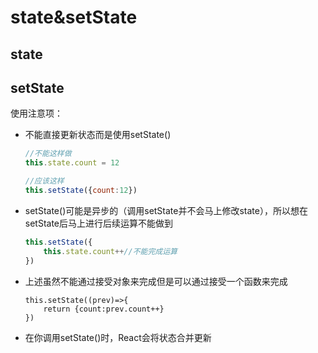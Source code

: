 # state&setState

## state

## setState

使用注意项：

+ 不能直接更新状态而是使用setState()

  ~~~javascript
  //不能这样做
  this.state.count = 12
  
  //应该这样
  this.setState({count:12})
  ~~~

+ setState()可能是异步的（调用setState并不会马上修改state），所以想在setState后马上进行后续运算不能做到

  ~~~javascript
  this.setState({
      this.state.count++//不能完成运算
  })
  ~~~

+ 上述虽然不能通过接受对象来完成但是可以通过接受一个函数来完成

  ~~~
  this.setState((prev)=>{
      return {count:prev.count++}
  })
  ~~~

+  在你调用setState()时，React会将状态合并更新